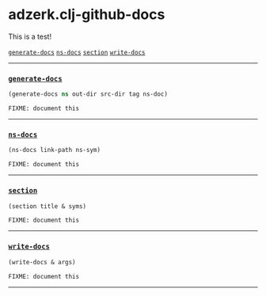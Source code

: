 # adzerk.clj-github-docs

This is a test!

[`generate-docs`](#generate-docs) [`ns-docs`](#ns-docs) [`section`](#section) [`write-docs`](#write-docs)

<hr>

### [`generate-docs`](../../0.1.0/src/adzerk/clj_github_docs.clj#L100)

```clojure
(generate-docs ns out-dir src-dir tag ns-doc)
```

```
FIXME: document this
```

<hr>

### [`ns-docs`](../../0.1.0/src/adzerk/clj_github_docs.clj#L80)

```clojure
(ns-docs link-path ns-sym)
```

```
FIXME: document this
```

<hr>

### [`section`](../../0.1.0/src/adzerk/clj_github_docs.clj#L115)

```clojure
(section title & syms)
```

```
FIXME: document this
```

<hr>

### [`write-docs`](../../0.1.0/src/adzerk/clj_github_docs.clj#L118)

```clojure
(write-docs & args)
```

```
FIXME: document this
```

<hr>

